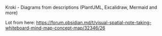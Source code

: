 Kroki - Diagrams from descriptions (PlantUML, Excalidraw, Mermaid and more)

Lot from here: https://forum.obsidian.md/t/visual-spatial-note-taking-whiteboard-mind-map-concept-map/32346/26